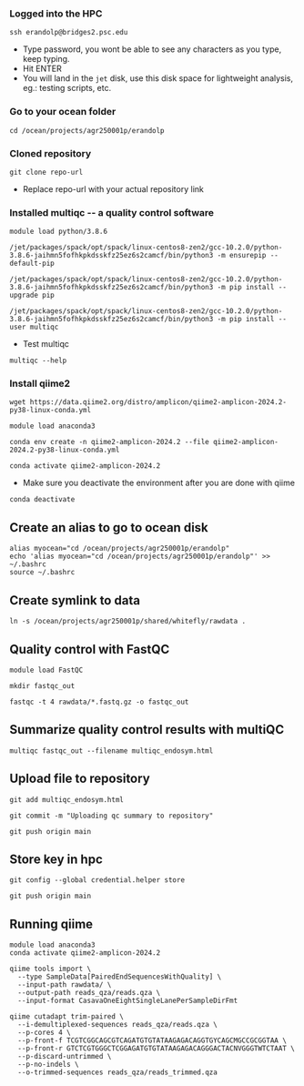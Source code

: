 ### Logged into the HPC
```
ssh erandolp@bridges2.psc.edu
```
- Type password, you wont be able to see any characters as you type, keep typing.
- Hit ENTER
- You will land in the `jet` disk, use this disk space for lightweight analysis, eg.: testing scripts, etc.

### Go to your ocean folder
```
cd /ocean/projects/agr250001p/erandolp
```

### Cloned repository

```
git clone repo-url
```
- Replace repo-url with your actual repository link

### Installed multiqc -- a quality control software
```
module load python/3.8.6
```
```
/jet/packages/spack/opt/spack/linux-centos8-zen2/gcc-10.2.0/python-3.8.6-jaihmn5fofhkpkdsskfz25ez6s2camcf/bin/python3 -m ensurepip --default-pip
```
```
/jet/packages/spack/opt/spack/linux-centos8-zen2/gcc-10.2.0/python-3.8.6-jaihmn5fofhkpkdsskfz25ez6s2camcf/bin/python3 -m pip install --upgrade pip
```
```
/jet/packages/spack/opt/spack/linux-centos8-zen2/gcc-10.2.0/python-3.8.6-jaihmn5fofhkpkdsskfz25ez6s2camcf/bin/python3 -m pip install --user multiqc
```
- Test multiqc
```
multiqc --help
```
### Install qiime2
```
wget https://data.qiime2.org/distro/amplicon/qiime2-amplicon-2024.2-py38-linux-conda.yml
```
```
module load anaconda3
```
```
conda env create -n qiime2-amplicon-2024.2 --file qiime2-amplicon-2024.2-py38-linux-conda.yml
```
```
conda activate qiime2-amplicon-2024.2
```
- Make sure you deactivate the environment after you are done with qiime
```
conda deactivate
```
## Create an alias to go to ocean disk
```
alias myocean="cd /ocean/projects/agr250001p/erandolp"
echo 'alias myocean="cd /ocean/projects/agr250001p/erandolp"' >> ~/.bashrc
source ~/.bashrc
```

## Create symlink to data
```
ln -s /ocean/projects/agr250001p/shared/whitefly/rawdata .
```
## Quality control with FastQC
```
module load FastQC
```
```
mkdir fastqc_out
```
```
fastqc -t 4 rawdata/*.fastq.gz -o fastqc_out
```
## Summarize quality control results with multiQC
```
multiqc fastqc_out --filename multiqc_endosym.html
```
## Upload file to repository
```
git add multiqc_endosym.html
```
```
git commit -m "Uploading qc summary to repository"
```
```
git push origin main
```
## Store key in hpc
```
git config --global credential.helper store
```
```
git push origin main
```
## Running qiime
```
module load anaconda3        
conda activate qiime2-amplicon-2024.2
```

```
qiime tools import \
  --type SampleData[PairedEndSequencesWithQuality] \
  --input-path rawdata/ \
  --output-path reads_qza/reads.qza \
  --input-format CasavaOneEightSingleLanePerSampleDirFmt
```

```
qiime cutadapt trim-paired \
  --i-demultiplexed-sequences reads_qza/reads.qza \
  --p-cores 4 \
  --p-front-f TCGTCGGCAGCGTCAGATGTGTATAAGAGACAGGTGYCAGCMGCCGCGGTAA \
  --p-front-r GTCTCGTGGGCTCGGAGATGTGTATAAGAGACAGGGACTACNVGGGTWTCTAAT \
  --p-discard-untrimmed \
  --p-no-indels \
  --o-trimmed-sequences reads_qza/reads_trimmed.qza
```

